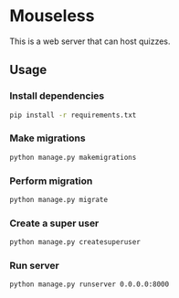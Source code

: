 # Mouseless

This is a web server that can host quizzes.

## Usage

### Install dependencies

```bash
pip install -r requirements.txt
```

### Make migrations

```bash
python manage.py makemigrations
```

### Perform migration

```bash
python manage.py migrate
```

### Create a super user

```bash
python manage.py createsuperuser
```

### Run server

```bash
python manage.py runserver 0.0.0.0:8000
```